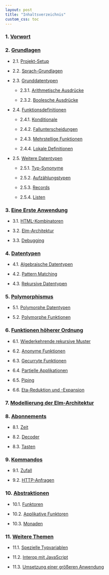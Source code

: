 ```yaml
---
layout: post
title: "Inhaltsverzeichnis"
custom_css: toc
---
```


### 1. [Vorwort](preface.md)


### 2. [Grundlagen](basics.md)

- 2.1. [Projekt-Setup](basics.md#projekt-setup)

- 2.2. [Sprach-Grundlagen](basics.md#sprach-grundlagen)

- 2.3. [Grunddatentypen](basics.md#grunddatentypen)

    - 2.3.1. [Arithmetische Ausdrücke](basics.md#arithmetische-ausdrücke)

    - 2.3.2. [Boolesche Ausdrücke](basics.md#boolesche-ausdrücke)

- 2.4. [Funktionsdefinitionen](basics.md#funktionsdefinitionen)
        
    - 2.4.1. [Konditionale](basics.md#konditionale)
        
    - 2.4.2. [Fallunterscheidungen](basics.md#fallunterscheidungen)
            
    - 2.4.3. [Mehrstellige Funktionen](basics.md#mehrstellige-funktionen)
            
    - 2.4.4. [Lokale Definitionen](basics.md#lokale-definitionen)
    
- 2.5. [Weitere Datentypen](basics.md#weitere-datentypen)

    - 2.5.1. [Typ-Synonyme](basics.md#typ-synonyme)

    - 2.5.2. [Aufzählungstypen](basics.md#aufzählungstypen)

    - 2.5.3. [Records](basics.md#records)

    - 2.5.4. [Listen](basics.md#listen)

### 3. [Eine Erste Anwendung](first-application.md)

- 3.1. [HTML-Kombinatoren](first-application.md#html-kombinatoren)

- 3.2. [Elm-Architektur](first-application.md#elm-architektur)

- 3.3. [Debugging](first-application.md#debugging)

### 4. [Datentypen](data-types.md)

- 4.1. [Algebraische Datentypen](data-types.md#algebraische-datentypen)

- 4.2. [Pattern Matching](data-types.md#pattern-matching)

- 4.3. [Rekursive Datentypen](data-types.md#rekursive-datentypen)

### 5. [Polymorphismus](polymorphism.md)

- 5.1. [Polymorphe Datentypen](polymorphism.md#polymorphe-datentypen)

- 5.2. [Polymorphe Funktionen](polymorphism.md#polymorphe-funktionen)

### 6. [Funktionen höherer Ordnung](recursion.md)

- 6.1. [Wiederkehrende rekursive Muster](recursion.md#wiederkehrende-rekursive-muster)

- 6.2. [Anonyme Funktionen](recursion.md#anonyme-funktionen)

- 6.3. [Gecurryte Funktionen](recursion.md#gecurryte-funktionen)

- 6.4. [Partielle Applikationen](recursion.md#partielle-applikationen)

- 6.5. [Piping](recursion.md#piping)

- 6.6. [Eta-Reduktion und -Expansion](recursion.md#eta-reduktion-und--expansion)

### 7. [Modellierung der Elm-Architektur](architecture.md)

### 8. [Abonnements](subscriptions.md)

- 8.1. [Zeit](subscriptions.md#zeit)

- 8.2. [Decoder](subscriptions.md#decoder)

- 8.3. [Tasten](subscriptions.md#tasten)

### 9. [Kommandos](commands.md)

- 9.1. [Zufall](commands.md#zufall)

- 9.2. [HTTP-Anfragen](commands.md#http-anfragen)

### 10. [Abstraktionen](abstractions.md)

- 10.1. [Funktoren](abstractions.md#funktoren)

- 10.2. [Applikative Funktoren](abstractions.md#applikative-funktoren)

- 10.3. [Monaden](abstractions.md#monaden)

### 11. [Weitere Themen](final-topics.md)

- 11.1. [Spezielle Typvariablen](final-topics.md#spezielle-typvariablen)

- 11.2. [Interop mit JavaScript](final-topics.md#interop-mit-javascript)

- 11.3. [Umsetzung einer größeren Anwendung](final-topics.md#umsetzung-einer-größeren-anwendung)
